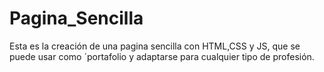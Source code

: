 # Pagina_Sencilla
Esta es la creación de una pagina sencilla con HTML,CSS y JS, que se puede usar como ´portafolio y adaptarse para cualquier tipo de profesión.
